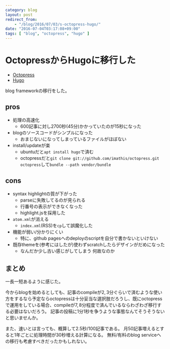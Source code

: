 ```yaml
---
category: blog
layout: post
redirect_from:
    - "/blog/2016/07/03/s-octopress-hugo/"
date: "2016-07-04T03:17:08+09:00"
tags: [ "blog", "octopress", "hugo" ]
---
```


# OctopressからHugoに移行した

-   [Octopress](http://octopress.org/)
-   [Hugo](http://gohugo.io/)

blog frameworkの移行をした。

## pros

-   処理の高速化
    -   $600$記事に対し$2700$秒($45$分)かかっていたのが$15$秒になった
-   blogのソースコードがシンプルになった
    -   おまじないになってしまっているファイルがほぼない
-   install/updateが楽
    -   ubuntuだと`apt install hugo`で済む
    -   octopressだと`git clone git://github.com/imathis/octopress.git octopress`して`bundle --path vendor/bundle`

## cons

-   syntax highlightの質が下がった
    -   parseに失敗してるのが見られる
    -   行番号の表示ができなくなった
    -   highlight.jsを採用した
-   `atom.xml`が消える
    -   `index.xml`(RSS)を`cp`して誤魔化した
-   機能が弱い/分かりにくい
    -   特に、github pagesへのdeployのscriptを自分で書かないといけない
-   既存themeを(参考にはしたが)使わずscratchしたらデザインがだめになった
    -   なんだか少し古い感じがしてしまう 何故なのか

## まとめ

一長一短あるように感じた。

今からblogを始めるとしても、記事のcompileが$2,3$分ぐらいで済むような使い方をするなら予定ならoctopressは十分妥当な選択肢だろうし、既にoctopressで運用をしている場合、compileが$7,8$分程度で済んでいるならわざわざ移行する必要はないだろう。
記事の投稿に$1$分$1$秒を争うような事態なんてそうそうないと思いませんか。

また、速いとは言っても、概算して$2.5$秒/$100$記事である。
月$50$記事増えるとすると$1$年ごとに処理時間が$30$秒増える計算になる。
無料/有料のblog serviceへの移行も考慮すべきだったかもしれない。
